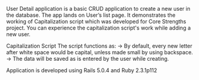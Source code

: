 User Detail application is a basic CRUD application to create a new user in the database. The app lands on User’s list page.
It demonstrates the working of Capitalization script which was developed for Core Strengths project. You can experience the capitalization script's work while adding a new user. 

Capitalization Script
The script functions as:
  -> By default, every new letter after white space would be capital, unless made small by using backspace.
  -> The data will be saved as is entered by the user while creating.

Application is developed using Rails 5.0.4 and Ruby 2.3.1p112
